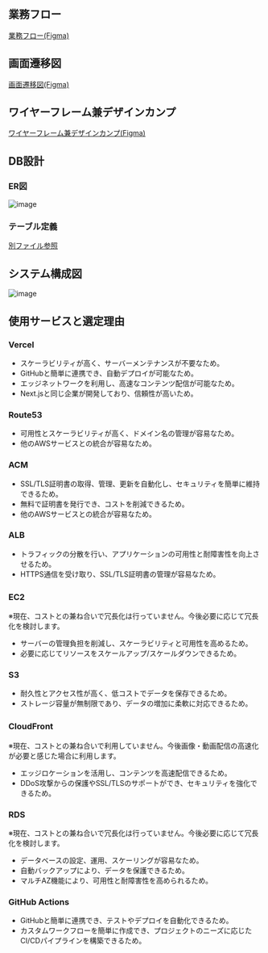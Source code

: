 ## 業務フロー

[業務フロー(Figma)](https://www.figma.com/file/l8aDAO8lRcgPfgA7m5enGw/%E3%82%AA%E3%83%AA%E3%83%97%E3%83%AD_%E6%A5%AD%E5%8B%99%E3%83%95%E3%83%AD%E3%83%BC?type=whiteboard&node-id=0%3A1&t=E1kva6UgVOYtebps-1)

## 画面遷移図

[画面遷移図(Figma)](https://www.figma.com/file/qc49iJPdfADvaUF8mbDaae/%E3%82%AA%E3%83%AA%E3%83%97%E3%83%AD_%E7%94%BB%E9%9D%A2%E9%81%B7%E7%A7%BB%E5%9B%B3?type=design&mode=design&t=E1kva6UgVOYtebps-1)

## ワイヤーフレーム兼デザインカンプ

[ワイヤーフレーム兼デザインカンプ(Figma)](https://www.figma.com/file/byak8FlPnP6M1RYps1P1B6/%E3%82%AA%E3%83%AA%E3%83%97%E3%83%AD_%E3%83%AF%E3%82%A4%E3%83%A4%E3%83%BC%E3%83%95%E3%83%AC%E3%83%BC%E3%83%A0?type=design&mode=design&t=E1kva6UgVOYtebps-1)

## DB設計
### ER図
![image](https://github.com/itoh28/QuickTutor/assets/150091562/c3c84692-edc3-447b-a3e9-04776199a55c)

### テーブル定義
[別ファイル参照](https://github.com/itoh28/QuickTutor/blob/main/documents/table_definition.md)

## システム構成図
![image](https://github.com/itoh28/QuickTutor/assets/150091562/9927cc04-04be-425e-a9f7-64ca1e969d2b)

## 使用サービスと選定理由

### Vercel
- スケーラビリティが高く、サーバーメンテナンスが不要なため。
- GitHubと簡単に連携でき、自動デプロイが可能なため。
- エッジネットワークを利用し、高速なコンテンツ配信が可能なため。
- Next.jsと同じ企業が開発しており、信頼性が高いため。

### Route53
- 可用性とスケーラビリティが高く、ドメイン名の管理が容易なため。
- 他のAWSサービスとの統合が容易なため。

### ACM
- SSL/TLS証明書の取得、管理、更新を自動化し、セキュリティを簡単に維持できるため。
- 無料で証明書を発行でき、コストを削減できるため。
- 他のAWSサービスとの統合が容易なため。

### ALB
- トラフィックの分散を行い、アプリケーションの可用性と耐障害性を向上させるため。
- HTTPS通信を受け取り、SSL/TLS証明書の管理が容易なため。

### EC2　
※現在、コストとの兼ね合いで冗長化は行っていません。今後必要に応じて冗長化を検討します。
- サーバーの管理負担を削減し、スケーラビリティと可用性を高めるため。
- 必要に応じてリソースをスケールアップ/スケールダウンできるため。

### S3
- 耐久性とアクセス性が高く、低コストでデータを保存できるため。
- ストレージ容量が無制限であり、データの増加に柔軟に対応できるため。

### CloudFront　
※現在、コストとの兼ね合いで利用していません。今後画像・動画配信の高速化が必要と感じた場合に利用します。
- エッジロケーションを活用し、コンテンツを高速配信できるため。
- DDoS攻撃からの保護やSSL/TLSのサポートができ、セキュリティを強化できるため。

### RDS 
※現在、コストとの兼ね合いで冗長化は行っていません。今後必要に応じて冗長化を検討します。
- データベースの設定、運用、スケーリングが容易なため。
- 自動バックアップにより、データを保護できるため。
- マルチAZ機能により、可用性と耐障害性を高められるため。

### GitHub Actions
- GitHubと簡単に連携でき、テストやデプロイを自動化できるため。
- カスタムワークフローを簡単に作成でき、プロジェクトのニーズに応じたCI/CDパイプラインを構築できるため。

